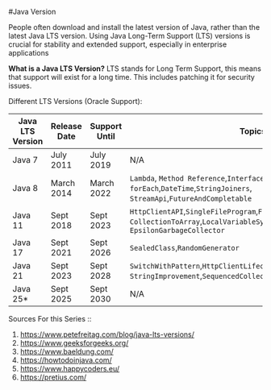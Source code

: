#Java Version


People often download and install the latest version of Java, rather than the latest Java LTS version.
Using Java Long-Term Support (LTS) versions is crucial for stability and extended support, especially in enterprise applications

**What is a Java LTS Version?**
LTS stands for Long Term Support,  this means that support will exist for a long time. This includes patching it for security issues.


Different LTS Versions (Oracle Support): 

| Java LTS Version | Release Date | Support Until | Topics                                                                                                                                                    |  
|------------------|--------------|---------------|-----------------------------------------------------------------------------------------------------------------------------------------------------------|
| Java 7           | July 2011    | July 2019     | N/A                                                                                                                                                       |  
| Java 8           | March 2014   | March 2022    | `Lambda`, `Method Reference`,`Interface`,`Optional`,<br/>`forEach`,`DateTime`,`StringJoiners`,<br/>`StreamApi`,`FutureAndCompletable`                     |
| Java 11          | Sept 2018    | Sept 2023     | `HttpClientAPI`,`SingleFileProgram`,`FileReadStringAndWriteString`,<br/>`CollectionToArray`,`LocalVariableSyntaxForLambda`,<br/>`EpsilonGarbageCollector` |  
| Java 17          | Sept 2021    | Sept 2026     | `SealedClass`,`RandomGenerator`                                                                                                                           |
| Java 21          | Sept 2023    | Sept 2028     | `SwitchWithPattern`,`HttpClientLifecycle`,`VirtualThread`,<br/>`StringImprovement`,`SequencedCollection`,`RecordPattern`,                                 |
| Java 25*         | Sept 2025    | Sept 2030     | N/A                                                                                                                                                       |  


Sources For this Series ::
1. https://www.petefreitag.com/blog/java-lts-versions/
2. https://www.geeksforgeeks.org/
3. https://www.baeldung.com/
4. https://howtodoinjava.com/
5. https://www.happycoders.eu/
6. https://pretius.com/
